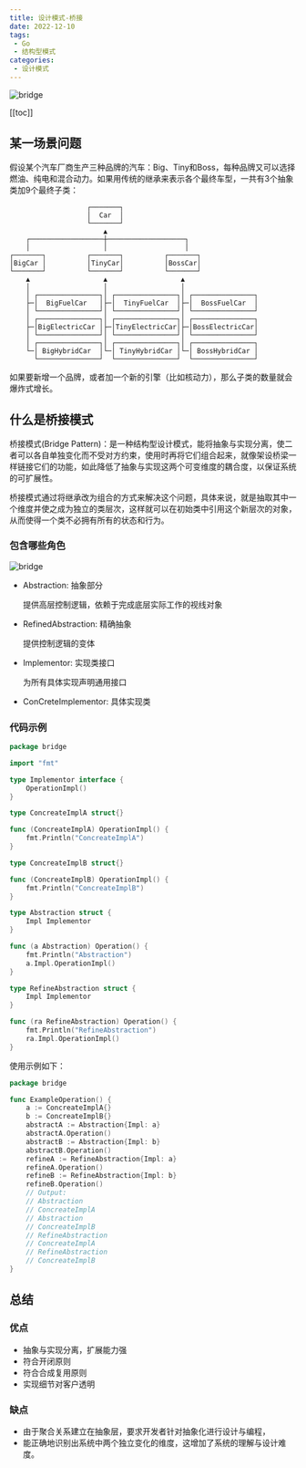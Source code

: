 ```yaml
---
title: 设计模式-桥接
date: 2022-12-10
tags:
 - Go
 - 结构型模式
categories:
 - 设计模式
---
```


![bridge](https://refactoringguru.cn/images/patterns/content/bridge/bridge-2x.png)

<!-- more -->

[[toc]]

## 某一场景问题

假设某个汽车厂商生产三种品牌的汽车：Big、Tiny和Boss，每种品牌又可以选择燃油、纯电和混合动力。如果用传统的继承来表示各个最终车型，一共有3个抽象类加9个最终子类：

```ascii
                   ┌───────┐
                   │  Car  │
                   └───────┘
                       ▲
    ┌──────────────────┼───────────────────┐
    │                  │                   │
┌───────┐          ┌───────┐          ┌───────┐
│BigCar │          │TinyCar│          │BossCar│
└───────┘          └───────┘          └───────┘
    ▲                  ▲                  ▲
    │                  │                  │
    │ ┌───────────────┐│ ┌───────────────┐│ ┌───────────────┐
    ├─│  BigFuelCar   │├─│  TinyFuelCar  │├─│  BossFuelCar  │
    │ └───────────────┘│ └───────────────┘│ └───────────────┘
    │ ┌───────────────┐│ ┌───────────────┐│ ┌───────────────┐
    ├─│BigElectricCar │├─│TinyElectricCar│├─│BossElectricCar│
    │ └───────────────┘│ └───────────────┘│ └───────────────┘
    │ ┌───────────────┐│ ┌───────────────┐│ ┌───────────────┐
    └─│ BigHybridCar  │└─│ TinyHybridCar │└─│ BossHybridCar │
      └───────────────┘  └───────────────┘  └───────────────┘
```

如果要新增一个品牌，或者加一个新的引擎（比如核动力），那么子类的数量就会爆炸式增长。

## 什么是桥接模式

桥接模式(Bridge Pattern)：是一种结构型设计模式，能将抽象与实现分离，使二者可以各自单独变化而不受对方约束，使用时再将它们组合起来，就像架设桥梁一样链接它们的功能，如此降低了抽象与实现这两个可变维度的耦合度，以保证系统的可扩展性。

桥接模式通过将继承改为组合的方式来解决这个问题，具体来说，就是抽取其中一个维度并使之成为独立的类层次，这样就可以在初始类中引用这个新层次的对象，从而使得一个类不必拥有所有的状态和行为。

### 包含哪些角色

![bridge](../images/bridge.png)

- Abstraction: 抽象部分
  
  提供高层控制逻辑，依赖于完成底层实际工作的视线对象

- RefinedAbstraction: 精确抽象
  
  提供控制逻辑的变体

- Implementor: 实现类接口
  
  为所有具体实现声明通用接口

- ConCreteImplementor: 具体实现类

### 代码示例

```go
package bridge

import "fmt"

type Implementor interface {
	OperationImpl()
}

type ConcreateImplA struct{}

func (ConcreateImplA) OperationImpl() {
	fmt.Println("ConcreateImplA")
}

type ConcreateImplB struct{}

func (ConcreateImplB) OperationImpl() {
	fmt.Println("ConcreateImplB")
}

type Abstraction struct {
	Impl Implementor
}

func (a Abstraction) Operation() {
	fmt.Println("Abstraction")
	a.Impl.OperationImpl()
}

type RefineAbstraction struct {
	Impl Implementor
}

func (ra RefineAbstraction) Operation() {
	fmt.Println("RefineAbstraction")
	ra.Impl.OperationImpl()
}
```

使用示例如下：

```go
package bridge

func ExampleOperation() {
	a := ConcreateImplA{}
	b := ConcreateImplB{}
	abstractA := Abstraction{Impl: a}
	abstractA.Operation()
	abstractB := Abstraction{Impl: b}
	abstractB.Operation()
	refineA := RefineAbstraction{Impl: a}
	refineA.Operation()
	refineB := RefineAbstraction{Impl: b}
	refineB.Operation()
	// Output:
	// Abstraction
	// ConcreateImplA
	// Abstraction
	// ConcreateImplB
	// RefineAbstraction
	// ConcreateImplA
	// RefineAbstraction
	// ConcreateImplB
}
```

## 总结

### 优点

- 抽象与实现分离，扩展能力强
- 符合开闭原则
- 符合合成复用原则
- 实现细节对客户透明

### 缺点

- 由于聚合关系建立在抽象层，要求开发者针对抽象化进行设计与编程，
- 能正确地识别出系统中两个独立变化的维度，这增加了系统的理解与设计难度。
